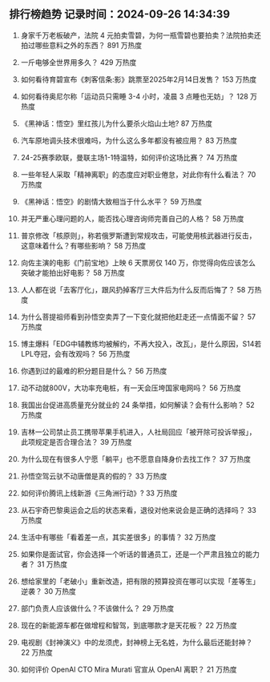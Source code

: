 
## 排行榜趋势 记录时间：2024-09-26 14:34:39
  
  1. 身家千万老板破产，法院 4 元拍卖雪碧，为何一瓶雪碧也要拍卖？法院拍卖还拍过哪些意料之外的东西？ 891 万热度
    
  2. 一斤电够全世界用多久？ 429 万热度
    
  3. 如何看待育碧宣布《刺客信条:影》跳票至2025年2月14日发售？ 153 万热度
    
  4. 如何看待奥尼尔称「运动员只需睡 3-4 小时，凌晨 3 点睡也无妨」？ 128 万热度
    
  5. 《黑神话：悟空》里红孩儿为什么要杀火焰山土地? 87 万热度
    
  6. 汽车原地调头技术很难吗，为什么这么多年都没有被应用？ 83 万热度
    
  7. 24-25赛季欧联，曼联主场1-1特温特，如何评价这场比赛？ 74 万热度
    
  8. 一些年轻人采取「精神离职」的态度应对职业倦怠，对此你有什么看法？ 70 万热度
    
  9. 《黑神话：悟空》的剧情大致相当于什么水平？ 59 万热度
    
  10. 并无严重心理问题的人，能否找心理咨询师完善自己的人格？ 58 万热度
    
  11. 普京修改「核原则」，称若俄罗斯遭到常规攻击，可能使用核武器进行反击，这意味着什么？有哪些影响？ 58 万热度
    
  12. 向佐主演的电影《门前宝地》上映 6 天票房仅 140 万，你觉得向佐应该怎么突破才能拍出好电影？ 58 万热度
    
  13. 人人都在说「去客厅化」，跟风扔掉客厅三大件后为什么反而后悔了？ 58 万热度
    
  14. 为什么菩提祖师看到孙悟空卖弄了一下变化就把他赶走还一点情面不留？ 57 万热度
    
  15. 博主爆料「EDG中辅教练均被解约，不再大投入，改️瓦」，是什么原因，S14若LPL夺冠，会有改观吗？ 56 万热度
    
  16. 你遇到过的最难的积分题目是什么？ 56 万热度
    
  17. 动不动就800V，大功率充电桩，有一天会压垮国家电网吗？ 56 万热度
    
  18. 我国出台促进高质量充分就业的 24 条举措，如何解读？会有什么影响？ 52 万热度
    
  19. 吉林一公司禁止员工携带苹果手机进入，人社局回应「被开除可投诉举报」，此项规定是否合理合法？ 39 万热度
    
  20. 为什么现在有很多人宁愿「躺平」也不愿意自降身价去找工作？ 37 万热度
    
  21. 孙悟空驾云驮不动唐僧是真的假的？ 33 万热度
    
  22. 如何评价腾讯上线新游《三角洲行动》? 33 万热度
    
  23. 从石宇奇巴黎奥运会之后的状态来看，退役对他来说会是正确的选择吗？ 33 万热度
    
  24. 生活中有哪些「看着差一点，其实差很多」的事情？ 32 万热度
    
  25. 如果你是面试官，你会选择一个听话的普通员工，还是一个严肃且独立的能力者？ 31 万热度
    
  26. 想给家里的「老破小」重新改造，把有限的预算投资在哪可以实现「差等生」逆袭？ 30 万热度
    
  27. 部门负责人应该做什么？不该做什么？ 29 万热度
    
  28. 现在的新能源车都在做增程和智驾，到底哪款才是天花板？ 22 万热度
    
  29. 电视剧《封神演义》中的龙须虎，封神榜上无名姓，为什么最后还能封神？ 22 万热度
    
  30. 如何评价 OpenAI CTO Mira Murati 官宣从 OpenAI 离职？ 21 万热度
    